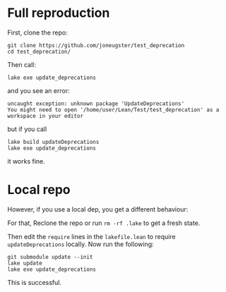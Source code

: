 # Full reproduction

First, clone the repo:

```
git clone https://github.com/joneugster/test_deprecation
cd test_deprecation/
```

Then call:

```
lake exe update_deprecations
```

and you see an error:

```
uncaught exception: unknown package 'UpdateDeprecations'
You might need to open '/home/user/Lean/Test/test_deprecation' as a workspace in your editor
```

but if you call

```
lake build updateDeprecations
lake exe update_deprecations
```

it works fine.


# Local repo

However, if you use a local dep, you get a different behaviour:

For that, Reclone the repo or run `rm -rf .lake` to get a fresh state.

Then edit the `require` lines in the `lakefile.lean` to
require `updateDeprecations` locally. Now run the following:

```
git submodule update --init
lake update
lake exe update_deprecations
```

This is successful.
